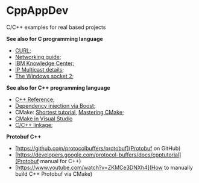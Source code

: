 # CppAppDev
C/C++ examples for real based projects

**See also for C programming language**
- [CURL](https://curl.haxx.se/libcurl/c/libcurl-tutorial.html);
- [Networking guide](https://masandilov.ru/network/guide_to_network_programming);
- [IBM Knowledge Center](https://www.ibm.com/support/knowledgecenter/ssw_ibm_i_72/rzab6/xacceptboth.htm);
- [IP Multicast details](https://habr.com/ru/post/141021/);
- [The Windows socket 2](https://www.winsocketdotnetworkprogramming.com/winsock2programming/winsock2advancedmulticast9chap.html);

**See also for C++ programming language**
- [C++ Reference](https://en.cppreference.com/w/);
- [Dependency injection via Boost](https://habr.com/ru/company/infopulse/blog/248879/);
- CMake: [Shortest tutorial](https://riptutorial.com/Download/cmake.pdf), [Mastering CMake](https://lrita.github.io/images/posts/cplusplus/mastering-cmake.pdf);
- [CMake in Visual Studio](https://github.com/MicrosoftDocs/cpp-docs/blob/master/docs/build/cmake-projects-in-visual-studio.md)
- [C/C++ linkage](https://habr.com/ru/company/jugru/blog/506104/);

**Protobuf C++**
- [https://github.com/protocolbuffers/protobuf](Protobuf on GitHub)
- [https://developers.google.com/protocol-buffers/docs/cpptutorial](Protobuf manual for C++)
- [https://www.youtube.com/watch?v=ZKMCe3DNXh4](How to manually build C++ Protobuf via CMake)

